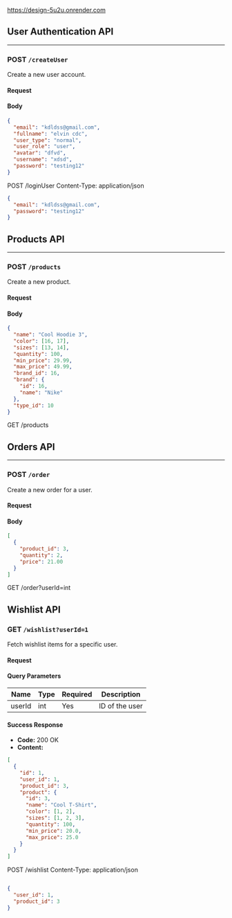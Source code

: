 
https://design-5u2u.onrender.com

## User Authentication API

---

### POST `/createUser`

Create a new user account.

#### Request

#### Body


```json
{
  "email": "kdldss@gmail.com",
  "fullname": "elvin cdc",
  "user_type": "normal",
  "user_role": "user",
  "avatar": "dfvd",
  "username": "xdsd",
  "password": "testing12"
}
```

POST /loginUser
Content-Type: application/json

```json 
{
  "email": "kdldss@gmail.com",
  "password": "testing12"
}
```

## Products API

---

### POST `/products`

Create a new product.

#### Request

#### Body
```json
{
  "name": "Cool Hoodie 3",
  "color": [16, 17],
  "sizes": [13, 14],
  "quantity": 100,
  "min_price": 29.99,
  "max_price": 49.99,
  "brand_id": 16,
  "brand": {
    "id": 16,
    "name": "Nike"
  },
  "type_id": 10
}
```

GET  /products


## Orders API

---

### POST `/order`

Create a new order for a user.

#### Request


#### Body
```json
[
  {
    "product_id": 3,
    "quantity": 2,
    "price": 21.00
  }
]

```

GET /order?userId=int


## Wishlist API

### GET `/wishlist?userId=1`

Fetch wishlist items for a specific user.

#### Request

#### Query Parameters

| Name     | Type | Required | Description         |
|----------|------|----------|---------------------|
| userId   | int  | Yes      | ID of the user      |

#### Success Response

- **Code:** 200 OK
- **Content:**
```json
[
  {
    "id": 1,
    "user_id": 1,
    "product_id": 3,
    "product": {
      "id": 3,
      "name": "Cool T-Shirt",
      "color": [1, 2],
      "sizes": [1, 2, 3],
      "quantity": 100,
      "min_price": 20.0,
      "max_price": 25.0
    }
  }
]
```

POST  /wishlist
Content-Type: application/json


```json

{
  "user_id": 1,
  "product_id": 3
}

```